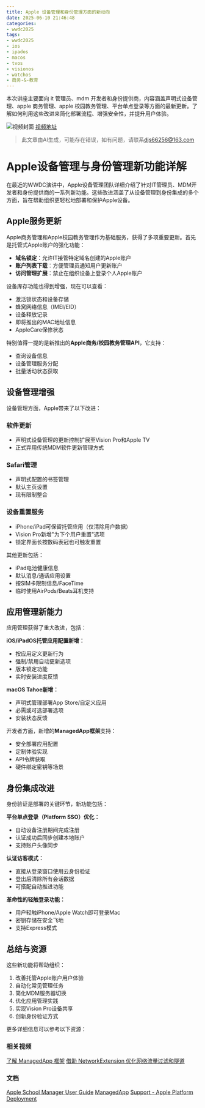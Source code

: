 ```yaml
---
title: Apple 设备管理和身份管理方面的新动向
date: 2025-06-10 21:46:48
categories:
- wwdc2025
tags:
- wwdc2025
- ios
- ipados
- macos
- tvos
- visionos
- watchos
- 商务-&-教育
---
```

本次讲座主要面向 it 管理员、mdm 开发者和身份提供商，内容涵盖声明式设备管理、apple 商务管理、apple 校园教务管理、平台单点登录等方面的最新更新。了解如何利用这些改进来简化部署流程、增强安全性，并提升用户体验。
<!--more-->

![视频封面](https://devimages-cdn.apple.com/wwdc-services/images/3055294D-836B-4513-B7B0-0BC5666246B0/9950/9950_wide_250x141_2x.jpg)
[视频地址](https://developer.apple.com/cn/videos/play/wwdc2025/258/)
> 此文章由AI生成，可能存在错误，如有问题，请联系[djs66256@163.com](djs66256@163.com)

# Apple设备管理与身份管理新功能详解

在最近的WWDC演讲中，Apple设备管理团队详细介绍了针对IT管理员、MDM开发者和身份提供商的一系列新功能。这些改进涵盖了从设备管理到身份集成的多个方面，旨在帮助组织更轻松地部署和保护Apple设备。

## Apple服务更新

Apple商务管理和Apple校园教务管理作为基础服务，获得了多项重要更新。首先是托管式Apple账户的强化功能：

- **域名锁定**：允许IT接管特定域名创建的Apple账户
- **账户列表下载**：方便管理员通知用户更新账户
- **访问管理扩展**：禁止在组织设备上登录个人Apple账户

设备库存功能也得到增强，现在可以查看：
- 激活锁状态和设备存储
- 蜂窝网络信息（IMEI/EID）
- 设备释放记录
- 即将推出的MAC地址信息
- AppleCare保修状态

特别值得一提的是新推出的**Apple商务/校园教务管理API**，它支持：
- 查询设备信息
- 设备管理服务分配
- 批量活动状态获取

## 设备管理增强

设备管理方面，Apple带来了以下改进：

### 软件更新
- 声明式设备管理的更新控制扩展至Vision Pro和Apple TV
- 正式弃用传统MDM软件更新管理方式

### Safari管理
- 声明式配置的书签管理
- 默认主页设置
- 现有限制整合

### 设备重置服务
- iPhone/iPad可保留托管应用（仅清除用户数据）
- Vision Pro新增"为下个用户重置"选项
- 锁定界面长按数码表冠也可触发重置

其他更新包括：
- iPad电池健康信息
- 默认消息/通话应用设置
- 按SIM卡限制信息/FaceTime
- 临时使用AirPods/Beats耳机支持

## 应用管理新能力

应用管理获得了重大改进，包括：

**iOS/iPadOS托管应用配置新增：**
- 按应用定义更新行为
- 强制/禁用自动更新选项
- 版本锁定功能
- 实时安装进度反馈

**macOS Tahoe新增：**
- 声明式管理部署App Store/自定义应用
- 必需或可选部署选项
- 安装状态反馈

开发者方面，新增的**ManagedApp框架**支持：
- 安全部署应用配置
- 定制体验实现
- API令牌获取
- 硬件绑定密钥等场景

## 身份集成改进

身份验证是部署的关键环节，新功能包括：

**平台单点登录（Platform SSO）优化：**
- 自动设备注册期间完成注册
- 认证成功后同步创建本地账户
- 支持账户头像同步

**认证访客模式：**
- 直接从登录窗口使用云身份验证
- 登出后清除所有会话数据
- 可搭配自动推进功能

**革命性的轻触登录功能：**
- 用户轻触iPhone/Apple Watch即可登录Mac
- 密钥存储在安全飞地
- 支持Express模式

## 总结与资源

这些新功能将帮助组织：
1. 改善托管Apple账户用户体验
2. 自动化常见管理任务
3. 简化MDM服务器切换
4. 优化应用管理实践
5. 实现Vision Pro设备共享
6. 创新身份验证方式

更多详细信息可以参考以下资源：

### 相关视频
[了解 ManagedApp 框架](https://developer.apple.com/videos/play/wwdc2025/203)
[借助 NetworkExtension 优化网络流量过滤和隧道](https://developer.apple.com/videos/play/wwdc2025/234)

### 文档
[Apple School Manager User Guide](https://support.apple.com/guide/apple-school-manager/)
[ManagedApp](https://developer.apple.com/documentation/ManagedApp)
[Support - Apple Platform Deployment](https://support.apple.com/guide/deployment/welcome/)
